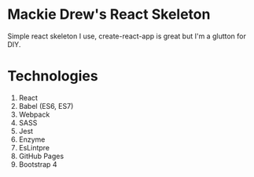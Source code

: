 # Mackie Drew's React Skeleton

Simple react skeleton I use, create-react-app is great but I'm a glutton for DIY.

# Technologies

1. React
2. Babel (ES6, ES7)
3. Webpack
4. SASS
5. Jest
6. Enzyme
7. EsLintpre
8. GitHub Pages
9. Bootstrap 4
